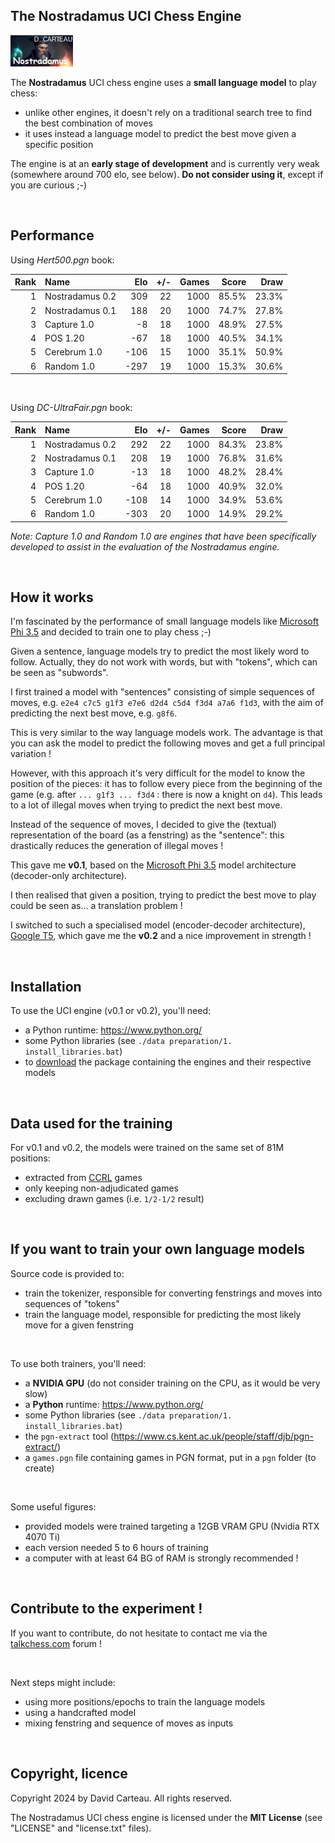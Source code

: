 ## The Nostradamus UCI Chess Engine

![Logo](https://github.com/david-carteau/nostradamus/blob/main/v0.1%20(decoder)/nostradamus.jpg)

The **Nostradamus** UCI chess engine uses a **small language model** to play chess:
- unlike other engines, it doesn't rely on a traditional search tree to find the best combination of moves
- it uses instead a language model to predict the best move given a specific position

The engine is at an **early stage of development** and is currently very weak (somewhere around 700 elo, see below). **Do not consider using it**, except if you are curious ;-)

<br/>

## Performance

Using _Hert500.pgn_ book:

| Rank | Name            | Elo  | +/- | Games | Score |  Draw |
| ---: | :-------------- | ---: | --: | ----: | ----: | ----: |
|    1 | Nostradamus 0.2 |  309 |  22 |  1000 | 85.5% | 23.3% |
|    2 | Nostradamus 0.1 |  188 |  20 |  1000 | 74.7% | 27.8% |
|    3 | Capture 1.0     |   -8 |  18 |  1000 | 48.9% | 27.5% |
|    4 | POS 1.20        |  -67 |  18 |  1000 | 40.5% | 34.1% |
|    5 | Cerebrum 1.0    | -106 |  15 |  1000 | 35.1% | 50.9% |
|    6 | Random 1.0      | -297 |  19 |  1000 | 15.3% | 30.6% |

<br/>

Using _DC-UltraFair.pgn_ book:

| Rank | Name            | Elo  | +/- | Games | Score |  Draw |
| ---: | :-------------- | ---: | --: | ----: | ----: | ----: |
|    1 | Nostradamus 0.2 |  292 |  22 |  1000 | 84.3% | 23.8% |
|    2 | Nostradamus 0.1 |  208 |  19 |  1000 | 76.8% | 31.6% |
|    3 | Capture 1.0     |  -13 |  18 |  1000 | 48.2% | 28.4% |
|    4 | POS 1.20        |  -64 |  18 |  1000 | 40.9% | 32.0% |
|    5 | Cerebrum 1.0    | -108 |  14 |  1000 | 34.9% | 53.6% |
|    6 | Random 1.0      | -303 |  20 |  1000 | 14.9% | 29.2% |

_Note: Capture 1.0 and Random 1.0 are engines that have been specifically developed to assist in the evaluation of the Nostradamus engine._

<br/>

## How it works

I'm fascinated by the performance of small language models like [Microsoft Phi 3.5](https://huggingface.co/microsoft/Phi-3.5-mini-instruct) and decided to train one to play chess ;-)

Given a sentence, language models try to predict the most likely word to follow. Actually, they do not work with words, but with "tokens", which can be seen as "subwords".

I first trained a model with "sentences" consisting of simple sequences of moves, e.g. `e2e4 c7c5 g1f3 e7e6 d2d4 c5d4 f3d4 a7a6 f1d3`, with the aim of predicting the next best move, e.g. `g8f6`.

This is very similar to the way language models work. The advantage is that you can ask the model to predict the following moves and get a full principal variation !

However, with this approach it's very difficult for the model to know the position of the pieces: it has to follow every piece from the beginning of the game (e.g. after `... g1f3 ... f3d4` : there is now a knight on `d4`). This leads to a lot of illegal moves when trying to predict the next best move.

Instead of the sequence of moves, I decided to give the (textual) representation of the board (as a fenstring) as the "sentence": this drastically reduces the generation of illegal moves !

This gave me **v0.1**, based on the [Microsoft Phi 3.5](https://huggingface.co/microsoft/Phi-3.5-mini-instruct) model architecture (decoder-only architecture).

I then realised that given a position, trying to predict the best move to play could be seen as... a translation problem !

I switched to such a specialised model (encoder-decoder architecture), [Google T5](https://huggingface.co/google-t5/t5-base), which gave me the **v0.2** and a nice improvement in strength !

<br/>

## Installation

To use the UCI engine (v0.1 or v0.2), you'll need:
- a Python runtime: https://www.python.org/
- some Python libraries (see `./data preparation/1. install_libraries.bat`)
- to [download](https://www.orionchess.com/download/Nostradamus-v0.1-to-v0.2.zip) the package containing the engines and their respective models

<br/>

## Data used for the training

For v0.1 and v0.2, the models were trained on the same set of 81M positions:
- extracted from [CCRL](https://www.computerchess.org.uk/ccrl/) games
- only keeping non-adjudicated games
- excluding drawn games (i.e. `1/2-1/2` result)

<br/>

## If you want to train your own language models

Source code is provided to:

- train the tokenizer, responsible for converting fenstrings and moves into sequences of "tokens"
- train the language model, responsible for predicting the most likely move for a given fenstring

<br/>

To use both trainers, you'll need:

- a **NVIDIA GPU** (do not consider training on the CPU, as it would be very slow)
- a **Python** runtime: https://www.python.org/
- some Python libraries (see `./data preparation/1. install_libraries.bat`)
- the `pgn-extract` tool (https://www.cs.kent.ac.uk/people/staff/djb/pgn-extract/)
- a `games.pgn` file containing games in PGN format, put in a `pgn` folder (to create)

<br/>

Some useful figures:

- provided models were trained targeting a 12GB VRAM GPU (Nvidia RTX 4070 Ti)
- each version needed 5 to 6 hours of training
- a computer with at least 64 BG of RAM is strongly recommended !

<br/>

## Contribute to the experiment !

If you want to contribute, do not hesitate to contact me via the [talkchess.com](https://www.talkchess.com) forum !

<br/>

Next steps might include:
- using more positions/epochs to train the language models
- using a handcrafted model
- mixing fenstring and sequence of moves as inputs

<br/>

## Copyright, licence

Copyright 2024 by David Carteau. All rights reserved.

The Nostradamus UCI chess engine is licensed under the **MIT License** (see "LICENSE" and "license.txt" files).
